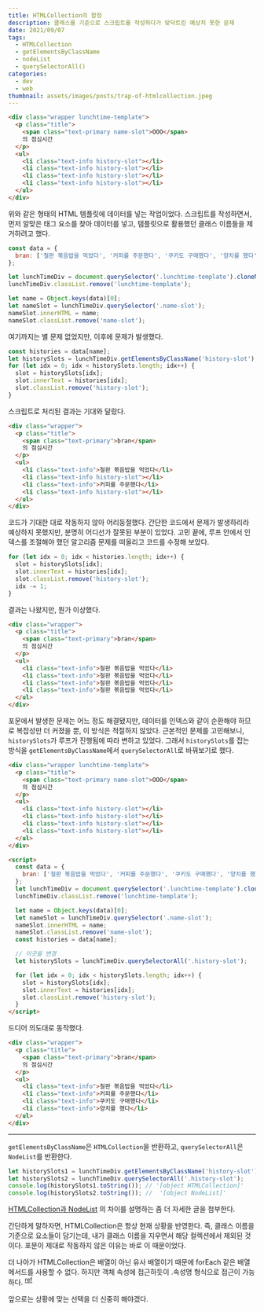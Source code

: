 ```yaml
---
title: HTMLCollection의 함정
description: 클래스를 기준으로 스크립트를 작성하다가 맞닥트린 예상치 못한 문제
date: 2021/09/07
tags:
  - HTMLCollection
  - getElementsByClassName
  - nodeList
  - querySelectorAll()
categories:
  - dev
  - web
thumbnail: assets/images/posts/trap-of-htmlcollection.jpeg
---
```


```html
<div class="wrapper lunchtime-template">
  <p class="title">
    <span class="text-primary name-slot">OOO</span>
    의 점심시간
  </p>
  <ul>
    <li class="text-info history-slot"></li>
    <li class="text-info history-slot"></li>
    <li class="text-info history-slot"></li>
    <li class="text-info history-slot"></li>
  </ul>
</div>
```

위와 같은 형태의 HTML 템플릿에 데이터를 넣는 작업이었다. 스크립트를 작성하면서, 먼저 알맞은 태그 요소를 찾아 데이터를 넣고, 템플릿으로 활용했던 클래스 이름들을 제거하려고 했다.

```javascript
const data = {
  bran: ['철판 볶음밥을 먹었다', '커피를 주문했다', '쿠키도 구매했다', '양치를 했다'],
};

let lunchTimeDiv = document.querySelector('.lunchtime-template').cloneNode(true);
lunchTimeDiv.classList.remove('lunchtime-template');

let name = Object.keys(data)[0];
let nameSlot = lunchTimeDiv.querySelector('.name-slot');
nameSlot.innerHTML = name;
nameSlot.classList.remove('name-slot');
```

여기까지는 별 문제 없었지만, 이후에 문제가 발생했다.

```javascript
const histories = data[name];
let historySlots = lunchTimeDiv.getElementsByClassName('history-slot');
for (let idx = 0; idx < historySlots.length; idx++) {
  slot = historySlots[idx];
  slot.innerText = histories[idx];
  slot.classList.remove('history-slot');
}
```

스크립트로 처리된 결과는 기대와 달랐다.

```html
<div class="wrapper">
  <p class="title">
    <span class="text-primary">bran</span>
    의 점심시간
  </p>
  <ul>
    <li class="text-info">철판 볶음밥을 먹었다</li>
    <li class="text-info history-slot"></li>
    <li class="text-info">커피를 주문했다</li>
    <li class="text-info history-slot"></li>
  </ul>
</div>
```

코드가 기대한 대로 작동하지 않아 어리둥절했다. 간단한 코드에서 문제가 발생하리라 예상하지 못했지만, 분명히 어디선가 잘못된 부분이 있었다.
고민 끝에, 루프 안에서 인덱스를 조절해야 했던 알고리즘 문제를 떠올리고 코드를 수정해 보았다.

```javascript
for (let idx = 0; idx < histories.length; idx++) {
  slot = historySlots[idx];
  slot.innerText = histories[idx];
  slot.classList.remove('history-slot');
  idx -= 1;
}
```

결과는 나왔지만, 뭔가 이상했다.

```html
<div class="wrapper">
  <p class="title">
    <span class="text-primary">bran</span>
    의 점심시간
  </p>
  <ul>
    <li class="text-info">철판 볶음밥을 먹었다</li>
    <li class="text-info">철판 볶음밥을 먹었다</li>
    <li class="text-info">철판 볶음밥을 먹었다</li>
    <li class="text-info">철판 볶음밥을 먹었다</li>
  </ul>
</div>
```

포문에서 발생한 문제는 어느 정도 해결됐지만, 데이터를 인덱스와 같이 순환해야 하므로 복잡성만 더 커졌을 뿐, 이 방식은 적절하지 않았다.
근본적인 문제를 고민해보니, `historySlots`가 루프가 진행됨에 따라 변하고 있었다. 그래서 `historySlots`를 잡는 방식을 `getElementsByClassName`에서 `querySelectorAll`로 바꿔보기로 했다.

```html
<div class="wrapper lunchtime-template">
  <p class="title">
    <span class="text-primary name-slot">OOO</span>
    의 점심시간
  </p>
  <ul>
    <li class="text-info history-slot"></li>
    <li class="text-info history-slot"></li>
    <li class="text-info history-slot"></li>
    <li class="text-info history-slot"></li>
  </ul>
</div>

<script>
  const data = {
    bran: ['철판 볶음밥을 먹었다', '커피를 주문했다', '쿠키도 구매했다', '양치를 했다'],
  };
  let lunchTimeDiv = document.querySelector('.lunchtime-template').cloneNode(true);
  lunchTimeDiv.classList.remove('lunchtime-template');

  let name = Object.keys(data)[0];
  let nameSlot = lunchTimeDiv.querySelector('.name-slot');
  nameSlot.innerHTML = name;
  nameSlot.classList.remove('name-slot');
  const histories = data[name];

  // 이곳을 변경
  let historySlots = lunchTimeDiv.querySelectorAll('.history-slot');

  for (let idx = 0; idx < historySlots.length; idx++) {
    slot = historySlots[idx];
    slot.innerText = histories[idx];
    slot.classList.remove('history-slot');
  }
</script>
```

드디어 의도대로 동작했다.

```html
<div class="wrapper">
  <p class="title">
    <span class="text-primary">bran</span>
    의 점심시간
  </p>
  <ul>
    <li class="text-info">철판 볶음밥을 먹었다</li>
    <li class="text-info">커피를 주문했다</li>
    <li class="text-info">쿠키도 구매했다</li>
    <li class="text-info">양치를 했다</li>
  </ul>
</div>
```

---

`getElementsByClassName`은 `HTMLCollection`을 반환하고, `querySelectorAll`은 `NodeList`를 반환한다.

```javascript
let historySlots1 = lunchTimeDiv.getElementsByClassName('history-slot');
let historySlots2 = lunchTimeDiv.querySelectorAll('.history-slot');
console.log(historySlots1.toString()); // '[object HTMLCollection]'
console.log(historySlots2.toString()); //  '[object NodeList]'
```

[HTMLCollection과 NodeList](https://dev.to/theoluyi/queryselector-vs-getelementsbyclassname-nodelist-vs-htmlcollection-30gg) 의 차이를 설명하는 좀 더 자세한 글을 첨부한다.

간단하게 말하자면, HTMLCollection은 항상 현재 상황을 반영한다. 즉, 클래스 이름을 기준으로 요소들이 담기는데, 내가 클래스 이름을 지우면서 해당 컬렉션에서 제외된 것이다. 포문이 제대로 작동하지 않은 이유는 바로 이 때문이었다.

더 나아가 HTMLCollection은 배열이 아닌 유사 배열이기 때문에 forEach 같은 배열 메서드를 사용할 수 없다. 하지만 객체 속성에 접근하듯이 .속성명 형식으로 접근이 가능하다. <sup>[ref](https://devsoyoung.github.io/posts/js-htmlcollection-nodelist)</sup>

앞으로는 상황에 맞는 선택을 더 신중히 해야겠다.
